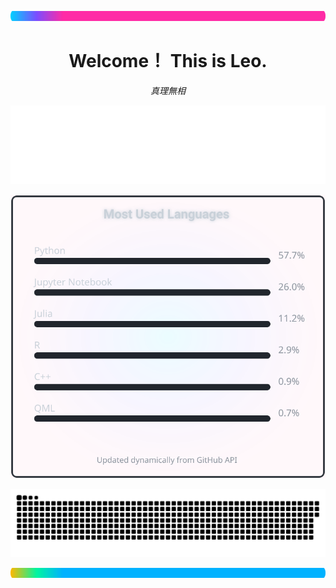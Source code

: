 <!-- 顶部流动色条 -->
<p align="center">
  <img src="assets/frame-top.svg" width="100%" height="16" alt="flow bar top">
</p>

<h1 align="center">Welcome！ This is Leo.</h1>
<p align="center"><em>真理無相</em></p>
<!-- Eddy Covariance - Machine Learning - Software Development 动图 -->
<p align="center">
  <img src="assets/ems-animation.svg" alt="Eddy Covariance - Machine Learning - Software Development Animation">
</p>

<!-- 动态语言统计模块 - 基于真实仓库数据 -->
<div align="center">
  <img src="assets/lang-stats-dynamic.svg" alt="Dynamic Language Statistics" />
</div>

<!-- 提交信息：贪吃蛇效果（工作流会在仓库根目录生成 snake.svg / snake-dark.svg） -->
<p align="center">
  <picture>
    <source media="(prefers-color-scheme: dark)" srcset="snake-dark.svg">
    <source media="(prefers-color-scheme: light)" srcset="snake.svg">
    <img alt="github contribution snake" src="snake.svg">
  </picture>
</p>

<!-- 底部流动色条 -->
<p align="center">
  <img src="assets/frame-bottom.svg" width="100%" height="16" alt="flow bar bottom">
</p>

